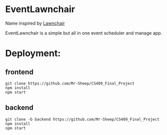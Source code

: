 # EventLawnchair

Name inspired by [Lawnchair](https://lawnchair.app/)

EventLawnchair is a simple but all in one event scheduler and manage app.

# Deployment:

## frontend

```
git clone https://github.com/Mr-Sheep/CS409_Final_Project
npm install
npm start
```

## backend

```
git clone -b backend https://github.com/Mr-Sheep/CS409_Final_Project
npm install
npm start
```
